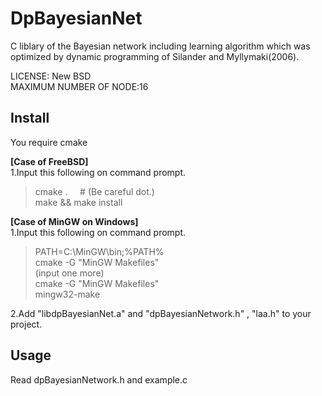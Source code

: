 DpBayesianNet
=============

C liblary of the Bayesian network including learning algorithm which was optimized by dynamic programming of Silander and Myllymaki(2006).   

LICENSE: New BSD  
MAXIMUM NUMBER OF NODE:16  

## Install
You require cmake

**[Case of FreeBSD]**  
1.Input this following on command prompt.  
> cmake . &nbsp;&nbsp;&nbsp;&nbsp;# (Be careful dot.)  
> make && make install
  
  
**[Case of MinGW on Windows]**  
1.Input this following on command prompt.  
> PATH=C:\MinGW\bin;%PATH%  
> cmake -G "MinGW Makefiles"  
(input one more)  
> cmake -G "MinGW Makefiles"  
> mingw32-make  

2.Add "libdpBayesianNet.a" and "dpBayesianNetwork.h" , "laa.h" to your project.

## Usage
Read dpBayesianNetwork.h and example.c
